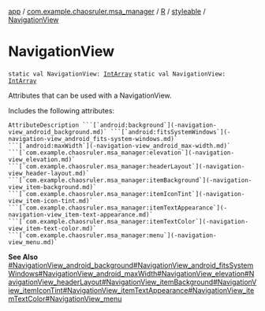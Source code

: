 [app](../../../index.md) / [com.example.chaosruler.msa_manager](../../index.md) / [R](../index.md) / [styleable](index.md) / [NavigationView](.)

# NavigationView

`static val NavigationView: `[`IntArray`](https://kotlinlang.org/api/latest/jvm/stdlib/kotlin/-int-array/index.html)
`static val NavigationView: `[`IntArray`](https://kotlinlang.org/api/latest/jvm/stdlib/kotlin/-int-array/index.html)

Attributes that can be used with a NavigationView.

Includes the following attributes:

    AttributeDescription ```[`android:background`](-navigation-view_android_background.md)` ```[`android:fitsSystemWindows`](-navigation-view_android_fits-system-windows.md)` ```[`android:maxWidth`](-navigation-view_android_max-width.md)` ```[`com.example.chaosruler.msa_manager:elevation`](-navigation-view_elevation.md)` ```[`com.example.chaosruler.msa_manager:headerLayout`](-navigation-view_header-layout.md)` ```[`com.example.chaosruler.msa_manager:itemBackground`](-navigation-view_item-background.md)` ```[`com.example.chaosruler.msa_manager:itemIconTint`](-navigation-view_item-icon-tint.md)` ```[`com.example.chaosruler.msa_manager:itemTextAppearance`](-navigation-view_item-text-appearance.md)` ```[`com.example.chaosruler.msa_manager:itemTextColor`](-navigation-view_item-text-color.md)` ```[`com.example.chaosruler.msa_manager:menu`](-navigation-view_menu.md)`

**See Also**
[#NavigationView_android_background](-navigation-view_android_background.md)[#NavigationView_android_fitsSystemWindows](-navigation-view_android_fits-system-windows.md)[#NavigationView_android_maxWidth](-navigation-view_android_max-width.md)[#NavigationView_elevation](-navigation-view_elevation.md)[#NavigationView_headerLayout](-navigation-view_header-layout.md)[#NavigationView_itemBackground](-navigation-view_item-background.md)[#NavigationView_itemIconTint](-navigation-view_item-icon-tint.md)[#NavigationView_itemTextAppearance](-navigation-view_item-text-appearance.md)[#NavigationView_itemTextColor](-navigation-view_item-text-color.md)[#NavigationView_menu](-navigation-view_menu.md)

